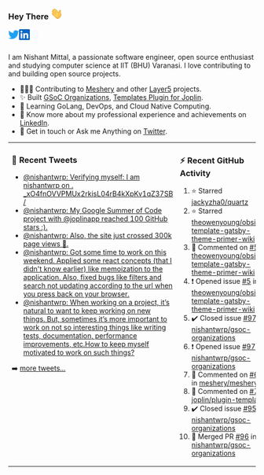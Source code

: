 ### Hey There <img src="./assets/wave.gif" width="25px">
<a href="http://urls.nishantwrp.com/github-to-twitter" target="_blank">
  <img align="left" alt="Nishant's Twitter" width="22px" src="./assets/twitter.svg" />
</a>
<a href="http://urls.nishantwrp.com/github-to-linkedin" target="_blank">
  <img align="left" alt="Nishant's LinkedIn" width="22px" src="./assets/linkedin.svg" />
</a>
<a href="http://urls.nishantwrp.com/github-to-site" target="_blank">
  <img align="left" alt="Nishant's Site" width="22px" src="./assets/globe.svg" />
</a>
<br /><br />

I am Nishant Mittal, a passionate software engineer, open source enthusiast and studying computer science at IIT (BHU) Varanasi. I love contributing to and building open source projects.

- 👨🏽‍💻 Contributing to [Meshery](https://meshery.io/) and other [Layer5](https://layer5.io/) projects.
- ✨ Built [GSoC Organizations](https://www.gsocorganizations.dev/), [Templates Plugin for Joplin](https://github.com/joplin/plugin-templates).
- 🌱 Learning GoLang, DevOps, and Cloud Native Computing.
- 🚀 Know more about my professional experience and achievements on [LinkedIn](http://urls.nishantwrp.com/github-to-linkedin).
- 💬 Get in touch or Ask me Anything on [Twitter](http://urls.nishantwrp.com/github-to-twitter).

<table><tr>
<td valign="top" width="50%">

### 📱 Recent Tweets
<!-- TWITTER:START -->
- [@nishantwrp: Verifying myself: I am nishantwrp on . _xO4fnOVVPMUx2rkisL04rB4kXpKv1qZ37SB /](https://rss.app/articles/cb4e791f6f6d729c074351566bd3a7c508111d6e1136a1e9c3ec930d979628d4f61eb1492ac7df6ef2a76a79de1c089063d268e1c71a7c1189)
- [@nishantwrp: My Google Summer of Code project with @joplinapp reached 100 GitHub stars :&rpar;.](https://rss.app/articles/cb4e791f6f6d729c074351566bd3a7c508111d6e1136a1e9c3ec930d979628d4f61eb1492ac7df6ef3aa6b7bd6120a9662dd69e3c4147d1c83)
- [@nishantwrp: Also, the site just crossed 300k page views 🎉.](https://rss.app/articles/cb4e791f6f6d729c074351566bd3a7c508111d6e1136a1e9c3ec930d979628d4f61eb1492ac7df6ef3a56275dd160e9360d661e8c51772108a)
- [@nishantwrp: Got some time to work on  this weekend. Applied some react concepts &lpar;that I didn&#39;t know earlier&rpar; like memoization to the application. Also, fixed bugs like filters and search not updating according to the url when you press back on your browser.](https://rss.app/articles/cb4e791f6f6d729c074351566bd3a7c508111d6e1136a1e9c3ec930d979628d4f61eb1492ac7df6ef3a56275dd150b9762d36ce8c2127d1483)
- [@nishantwrp: When working on a project, it’s natural to want to keep working on new things. But, sometimes it’s more important to work on not so interesting things like writing tests, documentation, performance improvements, etc.How to keep myself motivated to work on such things?](https://rss.app/articles/cb4e791f6f6d729c074351566bd3a7c508111d6e1136a1e9c3ec930d979628d4f61eb1492ac7df6ef3a56978dc1c079561dc6ae4ca147c1189)
<!-- TWITTER:END -->
➡️ [more tweets...](http://urls.nishantwrp.com/github-to-twitter)

</td>
<td valign="top" width="50%">

### ⚡ Recent GitHub Activity
<!--RECENT_ACTIVITY:start-->
1. ⭐ Starred [jackyzha0/quartz](https://github.com/jackyzha0/quartz)<br>
2. ⭐ Starred [theowenyoung/obsidian-template-gatsby-theme-primer-wiki](https://github.com/theowenyoung/obsidian-template-gatsby-theme-primer-wiki)<br>
3. 💬 Commented on [#5](https://github.com/theowenyoung/obsidian-template-gatsby-theme-primer-wiki/issues/5#issuecomment-1454771121) in [theowenyoung/obsidian-template-gatsby-theme-primer-wiki](https://github.com/theowenyoung/obsidian-template-gatsby-theme-primer-wiki)<br>
4. ❗️ Opened issue [#5](https://github.com/theowenyoung/obsidian-template-gatsby-theme-primer-wiki/issues/5) in [theowenyoung/obsidian-template-gatsby-theme-primer-wiki](https://github.com/theowenyoung/obsidian-template-gatsby-theme-primer-wiki)<br>
5. ✔️ Closed issue [#97](https://github.com/nishantwrp/gsoc-organizations/issues/97) in [nishantwrp/gsoc-organizations](https://github.com/nishantwrp/gsoc-organizations)<br>
6. ❗️ Opened issue [#97](https://github.com/nishantwrp/gsoc-organizations/issues/97) in [nishantwrp/gsoc-organizations](https://github.com/nishantwrp/gsoc-organizations)<br>
7. 💬 Commented on [#6480](https://github.com/meshery/meshery/issues/6480#issuecomment-1445430830) in [meshery/meshery](https://github.com/meshery/meshery)<br>
8. 💬 Commented on [#70](https://github.com/joplin/plugin-templates/issues/70#issuecomment-1445425180) in [joplin/plugin-templates](https://github.com/joplin/plugin-templates)<br>
9. ✔️ Closed issue [#95](https://github.com/nishantwrp/gsoc-organizations/issues/95) in [nishantwrp/gsoc-organizations](https://github.com/nishantwrp/gsoc-organizations)<br>
10. 🎉 Merged PR [#96](https://github.com/nishantwrp/gsoc-organizations/pull/96) in [nishantwrp/gsoc-organizations](https://github.com/nishantwrp/gsoc-organizations)<br>
<!--RECENT_ACTIVITY:end-->

</td>
</tr></table>
